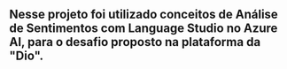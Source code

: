 ## Nesse projeto foi utilizado conceitos de Análise de Sentimentos com Language Studio no Azure AI, para o desafio proposto na plataforma da "Dio".
